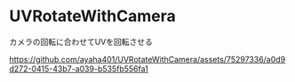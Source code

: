 # UVRotateWithCamera

カメラの回転に合わせてUVを回転させる<br>

https://github.com/ayaha401/UVRotateWithCamera/assets/75297336/a0d9d272-0415-43b7-a039-b535fb556fa1
